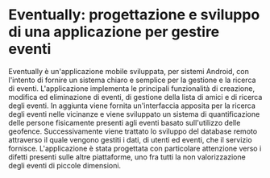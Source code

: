 # Eventually: progettazione e sviluppo di una applicazione per gestire eventi

Eventually è un'applicazione mobile sviluppata, per sistemi Android, con l'intento di fornire un sistema chiaro e semplice per la gestione e la ricerca di eventi. L'applicazione implementa le principali funzionalità di creazione, modifica ed eliminazione di eventi, di gestione della lista di amici e di ricerca degli eventi. In aggiunta viene fornita un'interfaccia apposita per la ricerca degli eventi nelle vicinanze e viene sviluppato un sistema di quantificazione delle persone fisicamente presenti agli eventi basato sull'utilizzo delle geofence. Successivamente viene trattato lo sviluppo del database remoto attraverso il quale vengono gestiti i dati, di utenti ed eventi, che il servizio fornisce. L'applicazione è stata progettata con particolare attenzione verso i difetti presenti sulle altre piattaforme, uno fra tutti la non valorizzazione degli eventi di piccole dimensioni.
